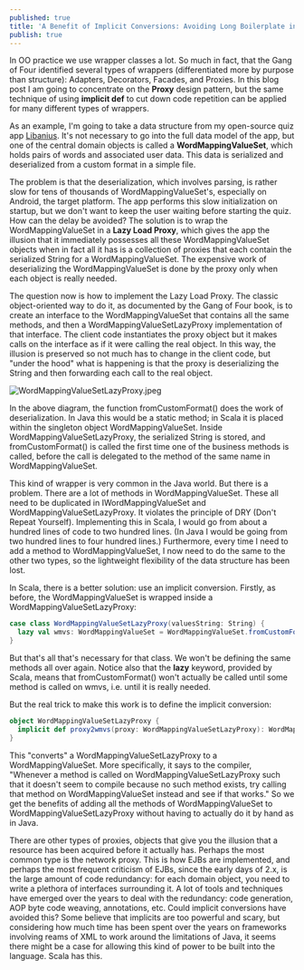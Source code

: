 ```yaml
---
published: true
title: 'A Benefit of Implicit Conversions: Avoiding Long Boilerplate in Wrappers'
publish: true
---
```

In OO practice we use wrapper classes a lot. So much in fact, that the Gang of Four identified several types of wrappers (differentiated more by purpose than structure): Adapters, Decorators, Facades, and Proxies. In this blog post I am going to concentrate on the **Proxy** design pattern, but the same technique of using **implicit def** to cut down code repetition can be applied for many different types of wrappers.

As an example, I'm going to take a data structure from my open-source quiz app [Libanius](https://github.com/oranda/libanius). It's not necessary to go into the full data model of the app, but one of the central domain objects is called a **WordMappingValueSet**, which holds pairs of words and associated user data. This data is serialized and deserialized from a custom format in a simple file.

The problem is that the deserialization, which involves parsing, is rather slow for tens of thousands of WordMappingValueSet's, especially on Android, the target platform. The app performs this slow initialization on startup, but we don't want to keep the user waiting before starting the quiz. How can the delay be avoided? The solution is to wrap the WordMappingValueSet in a **Lazy Load Proxy**, which gives the app the illusion that it immediately possesses all these WordMappingValueSet objects when in fact all it has is a collection of proxies that each contain the serialized String for a WordMappingValueSet. The expensive work of deserializing the WordMappingValueSet is done by the proxy only when each object is really needed.

The question now is how to implement the Lazy Load Proxy. The classic object-oriented way
to do it, as documented by the Gang of Four book, is to create an interface to the WordMappingValueSet that contains all the same methods, and then a WordMappingValueSetLazyProxy implementation of that interface. The client code instantiates the proxy object but it makes calls on the interface as if it were calling the real object. In this way, the illusion is preserved so not much has to change in the client code, but "under the hood" what is happening is that the proxy is deserializing the String and then forwarding each call to the real object.

![WordMappingValueSetLazyProxy.jpeg]({{site.baseurl}}/_posts/WordMappingValueSetLazyProxy.jpeg)


In the above diagram, the function fromCustomFormat() does the work of deserialization. In Java this would be a static method; in Scala it is placed within the singleton object WordMappingValueSet. Inside WordMappingValueSetLazyProxy, the serialized String is stored, and fromCustomFormat() is called the first time one of the business methods is called, before  the call is delegated to the method of the same name in WordMappingValueSet.

This kind of wrapper is very common in the Java world. But there is a problem. There are a lot of methods in WordMappingValueSet. These all need to be duplicated in IWordMappingValueSet and WordMappingValueSetLazyProxy. It violates the principle of DRY (Don't Repeat Yourself). Implementing this in Scala, I would go from about a hundred lines of code to two hundred lines. (In Java I would be going from two hundred lines to four hundred lines.) Furthermore, every time I need to add a method to WordMappingValueSet, I now need to do the same to the other two types, so the lightweight flexibility of the data structure has been lost.

In Scala, there is a better solution: use an implicit conversion. Firstly, as before, the WordMappingValueSet is wrapped inside a WordMappingValueSetLazyProxy:

```scala
case class WordMappingValueSetLazyProxy(valuesString: String) {  
  lazy val wmvs: WordMappingValueSet = WordMappingValueSet.fromCustomFormat(valuesString)
}
```

But that's all that's necessary for that class. We won't be defining the same methods all over again. Notice also that the **lazy** keyword, provided by Scala, means that fromCustomFormat() won't actually be called until some method is called on wmvs, i.e. until it is really needed.

But the real trick to make this work is to define the implicit conversion:

```scala
object WordMappingValueSetLazyProxy {
  implicit def proxy2wmvs(proxy: WordMappingValueSetLazyProxy): WordMappingValueSet = proxy.wmvs
}
```

This "converts" a WordMappingValueSetLazyProxy to a WordMappingValueSet. More specifically, it says to the compiler, "Whenever a method is called on WordMappingValueSetLazyProxy such that it doesn't seem to compile because no such method exists, try calling that method on  WordMappingValueSet instead and see if that works." So we get the benefits of adding all the methods of WordMappingValueSet to WordMappingValueSetLazyProxy without having to actually do it by hand as in Java.

There are other types of proxies, objects that give you the illusion that a resource has been acquired before it actually has. Perhaps the most common type is the network proxy. This is how EJBs are  implemented, and perhaps the most frequent criticism of EJBs, since the early days of 2.x, is the large amount of code redundancy: for each domain object, you need to write a plethora of interfaces surrounding it. A lot of tools and techniques have emerged over the years to deal with the redundancy: code generation, AOP byte code weaving, annotations, etc. Could implicit conversions have avoided this? Some believe that implicits are too powerful and scary, but considering how much time has been spent over the years on frameworks involving reams of XML to work around the limitations of Java, it seems there might be a case for allowing this kind of power to be built into the language. Scala has this.
